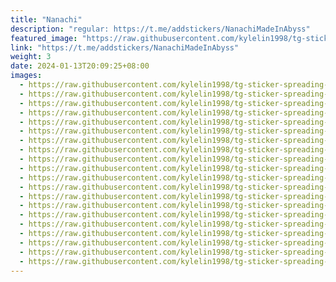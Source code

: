 ```yaml
---
title: "Nanachi"
description: "regular: https://t.me/addstickers/NanachiMadeInAbyss"
featured_image: "https://raw.githubusercontent.com/kylelin1998/tg-sticker-spreading-worldwide-images/main/img/56ba2cc3-cc35-4276-aa08-bfa4374f5215.jpg"
link: "https://t.me/addstickers/NanachiMadeInAbyss"
weight: 3
date: 2024-01-13T20:09:25+08:00
images:
  - https://raw.githubusercontent.com/kylelin1998/tg-sticker-spreading-worldwide-images/main/img/56ba2cc3-cc35-4276-aa08-bfa4374f5215.jpg
  - https://raw.githubusercontent.com/kylelin1998/tg-sticker-spreading-worldwide-images/main/img/95416873-c8e4-42f4-a544-438ecd8a177d.jpg
  - https://raw.githubusercontent.com/kylelin1998/tg-sticker-spreading-worldwide-images/main/img/8d9091ea-46a5-436a-9daa-14176ea00573.jpg
  - https://raw.githubusercontent.com/kylelin1998/tg-sticker-spreading-worldwide-images/main/img/699f8018-74b8-47f5-a8a9-3f8cfcfabf62.jpg
  - https://raw.githubusercontent.com/kylelin1998/tg-sticker-spreading-worldwide-images/main/img/bede8f4b-ba8f-4c5d-8cda-22563358da17.jpg
  - https://raw.githubusercontent.com/kylelin1998/tg-sticker-spreading-worldwide-images/main/img/53dfd4d4-86fb-49d5-9ccb-1669e702e41a.jpg
  - https://raw.githubusercontent.com/kylelin1998/tg-sticker-spreading-worldwide-images/main/img/30457266-5bc8-4b72-aa5d-730e696676aa.jpg
  - https://raw.githubusercontent.com/kylelin1998/tg-sticker-spreading-worldwide-images/main/img/c538ea29-6257-4511-ab4c-1c83550346c0.jpg
  - https://raw.githubusercontent.com/kylelin1998/tg-sticker-spreading-worldwide-images/main/img/07eadaf2-0219-41bc-98a8-95fdf3f2620a.jpg
  - https://raw.githubusercontent.com/kylelin1998/tg-sticker-spreading-worldwide-images/main/img/d62fb734-0ccc-4efd-8b96-734201057638.jpg
  - https://raw.githubusercontent.com/kylelin1998/tg-sticker-spreading-worldwide-images/main/img/f7be8cd2-7ada-4764-923b-1c295ae63d09.jpg
  - https://raw.githubusercontent.com/kylelin1998/tg-sticker-spreading-worldwide-images/main/img/a92d3ed2-5148-45d4-813e-909af8423448.jpg
  - https://raw.githubusercontent.com/kylelin1998/tg-sticker-spreading-worldwide-images/main/img/a26afe16-d5e2-4ee5-bc6c-c2c63a9e21ad.jpg
  - https://raw.githubusercontent.com/kylelin1998/tg-sticker-spreading-worldwide-images/main/img/cc39d281-7d98-4ab6-938f-decc660ec37a.jpg
  - https://raw.githubusercontent.com/kylelin1998/tg-sticker-spreading-worldwide-images/main/img/2d2f952c-db2c-4df1-a595-ca48efca8b18.jpg
  - https://raw.githubusercontent.com/kylelin1998/tg-sticker-spreading-worldwide-images/main/img/0487bdca-200c-4ebf-a48e-f834d8435c76.jpg
  - https://raw.githubusercontent.com/kylelin1998/tg-sticker-spreading-worldwide-images/main/img/15647699-834c-4dd0-9d0d-b154a2398d00.jpg
  - https://raw.githubusercontent.com/kylelin1998/tg-sticker-spreading-worldwide-images/main/img/c9dd9c31-0516-475f-8276-6dcf92531f31.jpg
  - https://raw.githubusercontent.com/kylelin1998/tg-sticker-spreading-worldwide-images/main/img/15e982e3-dc80-4aca-8986-066d5e62a411.jpg
  - https://raw.githubusercontent.com/kylelin1998/tg-sticker-spreading-worldwide-images/main/img/6fb75dab-5829-4336-8572-2c013809ea55.jpg
---
```

